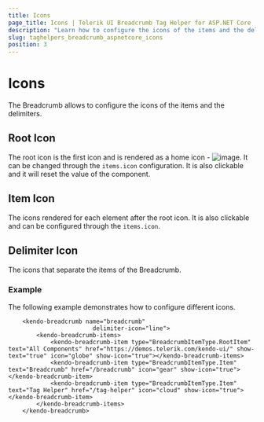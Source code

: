 ```yaml
---
title: Icons
page_title: Icons | Telerik UI Breadcrumb Tag Helper for ASP.NET Core
description: "Learn how to configure the icons of the items and the delimiters of the widget."
slug: taghelpers_breadcrumb_aspnetcore_icons
position: 3
---
```


# Icons

The Breadcrumb allows to configure the icons of the items and the delimiters.

## Root Icon

The root icon is the first icon and is rendered as a home icon - ![image](https://user-images.githubusercontent.com/4222379/68296492-6b670300-009d-11ea-95fd-89231ce1fa6d.png). It can be changed through the `items.icon` configuration. It is also clickable and it will reset the value of the component.

## Item Icon

The icons rendered for each element after the root icon. It is also clickable and can be configured through the `items.icon`.

## Delimiter Icon

The icons that separate the items of the Breadcrumb. 

### Example

The following example demonstrates how to configure different icons.

```tagHelper
    <kendo-breadcrumb name="breadcrumb"
                        delimiter-icon="line">
        <kendo-breadcrumb-items>
            <kendo-breadcrumb-item type="BreadcrumbItemType.RootItem" text="All Components" href="https://demos.telerik.com/kendo-ui/" show-text="true" icon="globe" show-icon="true"></kendo-breadcrumb-items>
            <kendo-breadcrumb-item type="BreadcrumbItemType.Item" text="Breadcrumb" href="/breadcrumb" icon="gear" show-icon="true"></kendo-breadcrumb-item>
            <kendo-breadcrumb-item type="BreadcrumbItemType.Item" text="Tag Helper" href="/tag-helper" icon="cloud" show-icon="true"></kendo-breadcrumb-item>
        </kendo-breadcrumb-items>
    </kendo-breadcrumb>
```